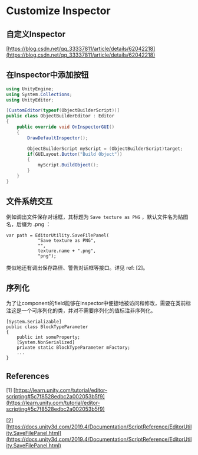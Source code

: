 # Customize Inspector

## 自定义Inspector

[https://blog.csdn.net/qq_33337811/article/details/62042218](https://blog.csdn.net/qq_33337811/article/details/62042218)

## 在Inspector中添加按钮

```csharp
using UnityEngine;
using System.Collections;
using UnityEditor;

[CustomEditor(typeof(ObjectBuilderScript))]
public class ObjectBuilderEditor : Editor
{
    public override void OnInspectorGUI()
    {
        DrawDefaultInspector();

        ObjectBuilderScript myScript = (ObjectBuilderScript)target;
        if(GUILayout.Button("Build Object"))
        {
            myScript.BuildObject();
        }
    }
}
```

## 文件系统交互

例如调出文件保存对话框，其标题为 `Save texture as PNG` ，默认文件名为贴图名，后缀为 .png ：

```
var path = EditorUtility.SaveFilePanel(
            "Save texture as PNG",
            "",
            texture.name + ".png",
            "png");
```

类似地还有调出保存路径、警告对话框等接口。详见 ref: \[2]。

## 序列化

为了让component的field能够在inspector中便捷地被访问和修改，需要在类前标注这是一个可序列化的类，并对不需要序列化的值标注非序列化。

```
[System.Serializable]
public class BlockTypeParameter
{
    public int someProperty;
    [System.NonSerialized]
    private static BlockTypeParameter mFactory;
    ...
}
```

## References

\[1] [https://learn.unity.com/tutorial/editor-scripting#5c7f8528edbc2a002053b5f9](https://learn.unity.com/tutorial/editor-scripting#5c7f8528edbc2a002053b5f9)

\[2] [https://docs.unity3d.com/2019.4/Documentation/ScriptReference/EditorUtility.SaveFilePanel.html](https://docs.unity3d.com/2019.4/Documentation/ScriptReference/EditorUtility.SaveFilePanel.html)
